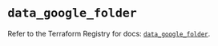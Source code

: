 # `data_google_folder`

Refer to the Terraform Registry for docs: [`data_google_folder`](https://registry.terraform.io/providers/hashicorp/google/6.11.1/docs/data-sources/folder).
